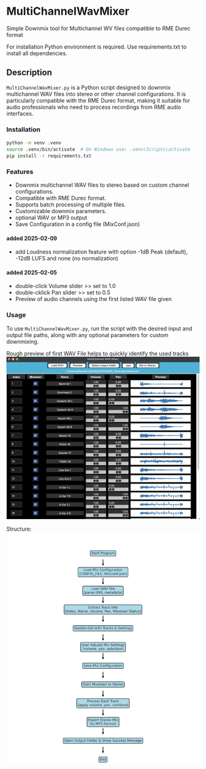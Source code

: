 # MultiChannelWavMixer
Simple Downmix tool for Multichannel WV files compatible to RME Durec format

For installation Python environment is required. Use requirements.txt to install all dependencies.

## Description

`MultiChannelWavMixer.py` is a Python script designed to downmix multichannel WAV files into stereo or other channel configurations. It is particularly compatible with the RME Durec format, making it suitable for audio professionals who need to process recordings from RME audio interfaces.

### Installation
```sh
python -m venv .venv
source .venv/bin/activate  # On Windows use: .venv\Scripts\activate
pip install -r requirements.txt
```

### Features

- Downmix multichannel WAV files to stereo based on custom channel configurations.
- Compatible with RME Durec format.
- Supports batch processing of multiple files.
- Customizable downmix parameters.
- optional WAV or MP3 output
- Save Configuration in a config file (MixConf.json)

#### added 2025-02-09
  - add Loudness normalization feature with option -1dB Peak (default), -12dB LUFS and none (no normalization)

#### added 2025-02-05
  - double-click Volume slider >> set to 1.0
  - double-cklick Pan slider >> set to 0.5
  - Preview of audio channels using the first listed WAV file given



### Usage

To use `MultiChannelWavMixer.py`, run the script with the desired input and output file paths, along with any optional parameters for custom downmixing.


Rough preview of first WAV File helps to quickly identify the used tracks
![Preview Feature](doc/Preview.png)

Structure:
![Structure](doc/mixdown_flowchart_en.png)

